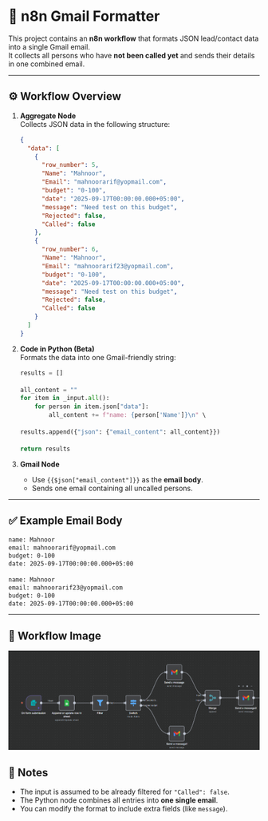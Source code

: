 # 📧 n8n Gmail Formatter

This project contains an **n8n workflow** that formats JSON lead/contact data into a single Gmail email.  
It collects all persons who have **not been called yet** and sends their details in one combined email.

---

## ⚙️ Workflow Overview

1. **Aggregate Node**  
   Collects JSON data in the following structure:
   ```json
   {
     "data": [
       {
         "row_number": 5,
         "Name": "Mahnoor",
         "Email": "mahnoorarif@yopmail.com",
         "budget": "0-100",
         "date": "2025-09-17T00:00:00.000+05:00",
         "message": "Need test on this budget",
         "Rejected": false,
         "Called": false
       },
       {
         "row_number": 6,
         "Name": "Mahnoor",
         "Email": "mahnoorarif23@yopmail.com",
         "budget": "0-100",
         "date": "2025-09-17T00:00:00.000+05:00",
         "message": "Need test on this budget",
         "Rejected": false,
         "Called": false
       }
     ]
   }
   ```

2. **Code in Python (Beta)**  
   Formats the data into one Gmail-friendly string:
   ```python
   results = []

   all_content = ""
   for item in _input.all():
       for person in item.json["data"]:
           all_content += f"name: {person['Name']}\n" \                          f"email: {person['Email']}\n" \                          f"budget: {person['budget']}\n" \                          f"date: {person['date']}\n\n"

   results.append({"json": {"email_content": all_content}})

   return results
   ```

3. **Gmail Node**  
   - Use `{{$json["email_content"]}}` as the **email body**.  
   - Sends one email containing all uncalled persons.

---

## ✅ Example Email Body

```
name: Mahnoor
email: mahnoorarif@yopmail.com
budget: 0-100
date: 2025-09-17T00:00:00.000+05:00

name: Mahnoor
email: mahnoorarif23@yopmail.com
budget: 0-100
date: 2025-09-17T00:00:00.000+05:00
```

---
## 🔗 Workflow Image

![Workflow](image.png)

## 📝 Notes
- The input is assumed to be already filtered for `"Called": false`.
- The Python node combines all entries into **one single email**.
- You can modify the format to include extra fields (like `message`).

